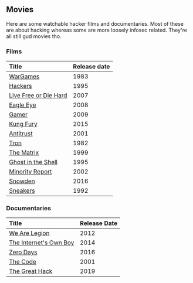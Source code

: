 ## Movies

Here are some watchable hacker films and documentaries. Most of these are about hacking whereas some are more loosely infosec related. They're all still gud movies tho.

### Films

| Title | Release date |
| :----------------------------------------------------------- | :----------- |
| [WarGames](https://www.imdb.com/title/tt0086567/) | 1983 |
| [Hackers](https://www.imdb.com/title/tt0113243/) | 1995 |
| [Live Free or Die Hard](https://www.imdb.com/title/tt0337978/) | 2007 |
| [Eagle Eye](https://www.imdb.com/title/tt1059786/) | 2008 |
| [Gamer](https://www.imdb.com/title/tt1034032/) | 2009 |
| [Kung Fury](https://www.imdb.com/title/tt3472226/) | 2015 |
| [Antitrust](https://www.imdb.com/title/tt5446858/) | 2001 |
| [Tron](https://www.imdb.com/title/tt0084827/) | 1982 |
| [The Matrix](https://www.imdb.com/title/tt0133093/) | 1999 |
| [Ghost in the Shell](https://www.imdb.com/title/tt0113568/) | 1995 |
| [Minority Report](https://www.imdb.com/title/tt0181689/) | 2002 |
| [Snowden](https://www.imdb.com/title/tt3774114/) | 2016 |
| [Sneakers](https://www.imdb.com/title/tt0105435/) | 1992 |

### Documentaries

| Title                                                        | Release Date |
| :----------------------------------------------------------- | :----------- |
| [We Are Legion](https://www.imdb.com/title/tt2177843/) | 2012 |
| [The Internet's Own Boy](https://www.imdb.com/title/tt3268458/) | 2014 |
| [Zero Days](https://www.imdb.com/title/tt5446858/) | 2016 |
| [The Code](https://www.imdb.com/title/tt0315417/) | 2001 |
| [The Great Hack](https://www.imdb.com/title/tt9358204/) | 2019 |